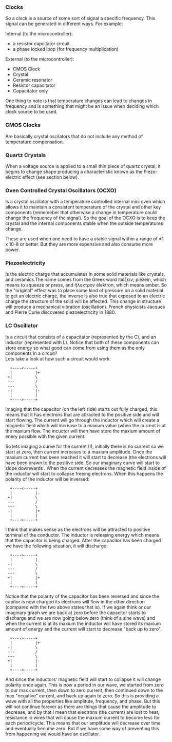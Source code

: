### Clocks
So a clock is a source of some sort of signal a specific frequency. This signal
can be generated in different ways. For example:

Internal (to the microcontroller):
* a resistor capcitator circuit
* a phase locked loop (for frequency multiplication)

External (to the microcontroller):
* CMOS Clock
* Crystal
* Ceramic resonator
* Resistor capacitator
* Capacitator only

One thing to note is that temperature changes can lead to changes in frequency
and is something that might be an issue when deciding which clock source to be
used.

### CMOS Clocks
Are basically crystal oscilators that do not include any method of temperature
compensation.

### Quartz Crystals
When a voltage source is applied to a small thin piece of quartz crystal, it
begins to change shape producing a characteristic known as the Piezo-electric
effect (see section below). 

### Oven Controlled Crystal Oscillators (OCXO)
Is a crystal oscillator with a temperature controlled internal mini oven which
allows it to maintain a consistent temperature of the crystal and other key
components (rememeber that otherwise a change in temperature could change the
frequency of the signal). So the goal of the OCXO is to keep the crystal and
the internal components stable when the outside temperatures change.

These are used when one need to have a stable signal within a range of
±1 x 10-8 or better. But they are more expensive and also consume more power.


### Piezoelectricity
Is the electric charge that accumulates in some solid materials like crystals,
and ceramics.The name comes from the Greek word πιέζειν; piezein, which means to
squeeze or press, and ἤλεκτρον ēlektron, which means amber.
So the "original" effect was to place some kind of pressure on a solid material
to get an electric charge, the inverse is also true that exposed to an electric
charge the structure of the solid will be affected. This change in structure
will produce a mechanical vibration (oscillation).
French physicists Jacques and Pierre Curie discovered piezoelectricity in 1880.




### LC Oscillator 
Is a circuit that consists of a capacitator (represented by the C), and an
inductor (represented with L). Notice that both of these components can store
energy so what good can come from using them as the only components in a
circuit?  
Lets take a look at how such a circuit would work:
```
  +----<-----+
  |          |+
 +|          \
 ---         /
 ---         \
 -|          |-
  |          |
  +---->-----+
```
Imaging that the capacitor (on the left side) starts out fully charged, this
means that it has electrons that are attracted to the positive side and will
start flowing. The current will go through the inductor which will create a
magnetic field which will increase to a maxium value (when the current is at the
maxium flow. The incuctor will then have store the maxium amount of enery
possible with the given current.

So lets imaging a curve for the current (I), initially there is no current so
we start at zero, then current increases to a maxium amplitude. Once the maxium
current has been reached it will start to decrease (the electrons will have been
drawn to the positive side. So our imaginary curve will start to slope downwards
. When the current decreases the magnetic field inside of the inductor will
start to collapse freeing electrons. When this happens the polarity of the
inductor will be inversed:
```
  +----<-----+
  |          |-
 +|          \
 ---         /
 ---         \
 -|          |+
  |          |
  +---->-----+
```
I think that makes sense as the electrons will be attracted to positive terminal
of the conductor. The inductor is releasing energy which means that the
capacitor is being charged.
After the capacitor has been charged we have the following situation, it will
discharge:
```
  +---->-----+
  |          |-
 -|          \
 ---         /
 ---         \
 +|          |+
  |          |
  +----<-----+
```
Notice that the polarity of the capacitor has been reversed and since the
capitor is now charged its electrons will flow in the other direction (compared
with the two above states that is). If we again think or our imaginary graph we
are back at zero before the capacitor starts to discharge and we are now going
below zero (think of a sine wave) and when the current is at its maxium the
inductor will have stored its maxium amount of energy and the current will
start to decrease "back up to zero".
```
  +---->-----+
  |          |+
 -|          \
 ---         /
 ---         \
 +|          |-
  |          |
  +----<-----+
```
And since the inductors' magnetic field will start to collapse it will change
polarity once again. This is now a period in our wave, we started from zero
to our max current, then down to zero current, then continued down to the max
"negative" current, and back up again to zero. So this is providing a wave with
all the properties like amplitute, frequency, and phase. But this will not
continue forever as there are things that cause the amplitude to decrease, and
by that I mean that electrons (the current) are lost to heat, resistance in
wires that will cause the maxium current to become less for each period/cycle.
This means that our amplitude will decrease over time and eventually become
zero. But if we have some way of preventing this from happening we would have
an oscillator.

